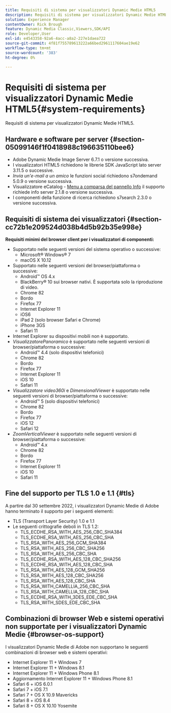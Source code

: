```yaml
---
title: Requisiti di sistema per visualizzatori Dynamic Medie HTML5
description: Requisiti di sistema per visualizzatori Dynamic Medie HTML5.
solution: Experience Manager
contentOwner: Rick Brough
feature: Dynamic Media Classic,Viewers,SDK/API
role: Developer,User
exl-id: e4543358-92a6-4acc-a8a2-227e1daea722
source-git-commit: 4f81f755789613222a66bed2961117604ae19e62
workflow-type: tm+mt
source-wordcount: '383'
ht-degree: 0%

---
```


# Requisiti di sistema per visualizzatori Dynamic Medie HTML5{#system-requirements}

Requisiti di sistema per visualizzatori Dynamic Medie HTML5.

<!-- Updated March 03, 2022 Contact is now Deepa Gupta -->

<!-- Updated April 06, 2021 from https://wiki.corp.adobe.com/pages/viewpage.action?spaceKey=scene7qa&title=s7Viewers%2C+S7SDK%2C+S7OnDemand+Release+Notes - Contact is Sasha -->

## Hardware e software per server {#section-05099146f1f0418988c196635110bee6}

<!-- Updated March 03, 2022 Contact is now Deepa Gupta -->

* Adobe Dynamic Medie Image Server 6.7.1 o versione successiva.
* I visualizzatori HTML5 richiedono le librerie SDK JavaScript lato server 3.11.5 o successive.
* *Invia un&#39;e-mail a un amico* le funzioni social richiedono s7ondemand 5.0.9 o versione successiva.
* Visualizzatore eCatalog - [Menu a comparsa del pannello Info](/help/aem-viewers-ref/c-html5-s7-aem-asset-viewers/c-html5-20-ecatalog-viewer-about/c-html5-20-ecatalog-viewer-customizingviewer/r-html5-ecatalog-viewer-20-customize-infopanelpopup.md) il supporto richiede info server 2.1.8 o versione successiva.
* I componenti della funzione di ricerca richiedono s7search 2.3.0 o versione successiva.

## Requisiti di sistema dei visualizzatori {#section-cc72b1e209524d038b4d5b92b35e998e}

**Requisiti minimi del browser client per i visualizzatori di componenti:**

* Supportato nelle seguenti versioni del sistema operativo o successive:
   * Microsoft® Windows® 7
   * macOS X 10.12
* Supportato nelle seguenti versioni del browser/piattaforma o successive:
   * Android™ OS 4.x
   * BlackBerry® 10 sui browser nativi. È supportata solo la riproduzione di video.
   * Chrome 82
   * Bordo
   * Firefox 77
   * Internet Explorer 11
   * iOS6
   * iPad 2 (solo browser Safari e Chrome)
   * iPhone 3GS
   * Safari 11
* Internet Explorer su dispositivi mobili non è supportato.
* *VisualizzatorePanoramico* è supportato nelle seguenti versioni di browser/piattaforma o successive:
   * Android™ 4.4 (solo dispositivi telefonici)
   * Chrome 82
   * Bordo
   * Firefox 77
   * Internet Explorer 11
   * iOS 10
   * Safari 11
* *Visualizzatore video360i* e *DimensionalViewer* è supportato nelle seguenti versioni di browser/piattaforma o successive:
   * Android™ 5 (solo dispositivi telefonici)
   * Chrome 82
   * Bordo
   * Firefox 77
   * iOS 12
   * Safari 12
* *ZoomVerticalViewer* è supportato nelle seguenti versioni di browser/piattaforma o successive:
   * Android™ 4.x
   * Chrome 82
   * Bordo
   * Firefox 77
   * Internet Explorer 11
   * iOS 10
   * Safari 11

## Fine del supporto per TLS 1.0 e 1.1 {#tls}

<!-- CQDOC-19433 -->

A partire dal 30 settembre 2022, i visualizzatori Dynamic Medie di Adobe hanno terminato il supporto per i seguenti elementi:

* TLS (Transport Layer Security) 1.0 e 1.1
* Le seguenti crittografie deboli in TLS 1.2:
   * TLS_ECDHE_RSA_WITH_AES_256_CBC_SHA384
   * TLS_ECDHE_RSA_WITH_AES_256_CBC_SHA
   * TLS_RSA_WITH_AES_256_GCM_SHA384
   * TLS_RSA_WITH_AES_256_CBC_SHA256
   * TLS_RSA_WITH_AES_256_CBC_SHA
   * TLS_ECDHE_RSA_WITH_AES_128_CBC_SHA256
   * TLS_ECDHE_RSA_WITH_AES_128_CBC_SHA
   * TLS_RSA_WITH_AES_128_GCM_SHA256
   * TLS_RSA_WITH_AES_128_CBC_SHA256
   * TLS_RSA_WITH_AES_128_CBC_SHA
   * TLS_RSA_WITH_CAMELLIA_256_CBC_SHA
   * TLS_RSA_WITH_CAMELLIA_128_CBC_SHA
   * TLS_ECDHE_RSA_WITH_3DES_EDE_CBC_SHA
   * TLS_RSA_WITH_SDES_EDE_CBC_SHA

## Combinazioni di browser Web e sistemi operativi non supportate per i visualizzatori Dynamic Medie {#browser-os-support}

<!-- CQDOC-19433 -->

I visualizzatori Dynamic Medie di Adobe non supportano le seguenti combinazioni di browser web e sistemi operativi:

* Internet Explorer 11 + Windows 7
* Internet Explorer 11 + Windows 8.1
* Internet Explorer 11 + Windows Phone 8.1
* Aggiornamento Internet Explorer 11 + Windows Phone 8.1
* Safari 6 + iOS 6.0.1
* Safari 7 + iOS 7.1
* Safari 7 + OS X 10.9 Mavericks
* Safari 8 + iOS 8.4
* Safari 8 + OS X 10.10 Yosemite

<!-- CQDOC-19433 -->

<!-- 
NOTE
Effective September 30, 2018, Adobe Dynamic Media Classic Viewers ended support of Transport Layer Security 1.0 (TLS 1.0). As such, Dynamic Media Classic no longer supports viewers on the following browsers/platforms that support TLS 1.0 (Adobe recommends using TLS 1.2 or later):

* Android&trade; 2.3.7
* Android&trade; 4.0.4
* Android&trade; 4.1.1
* Android&trade; 4.2.2
* Android&trade; 4.3
* Internet Explorer 7 on Window Vista&reg;
* Internet Explorer 8 on Windows&reg; XP
* Internet Explorer 8-10 on Windows&reg; 7
* Internet Explorer 10 on Windows&reg; Phone 8.0
* Safari 5.1.9 on Apple OS X 10.6.8
* Safari 6.0.4 on Apple OS X 10.8.4
* Java&trade; 6u45
* Java&trade; 7u25
* OpenSSL 0.9.8y
* Baidu January 2015

NOTE
FLASH VIEWERS END-OF-LIFE — Effective January 31, 2017, Adobe Dynamic Media Classic officially ended support for the Flash viewer platform. -->

